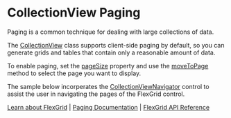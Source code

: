 CollectionView Paging
=====================

Paging is a common technique for dealing with large collections of data.

The [CollectionView](https://www.grapecity.com/wijmo/api/classes/wijmo.collectionview.html) class supports client-side paging by default, 
so you can generate grids and tables that contain only a reasonable amount of data.

To enable paging, set the [pageSize](https://www.grapecity.com/wijmo/api/classes/wijmo.collectionview.html#pagesize) property and use the [moveToPage](https://www.grapecity.com/wijmo/api/classes/wijmo.collectionview.html#movetopage) method to select the page you want to display.

The sample below incorperates the [CollectionViewNavigator](https://www.grapecity.com/wijmo/api/classes/wijmo_input.collectionviewnavigator.html) control 
to assist the user in navigating the pages of the FlexGrid control.

[Learn about FlexGrid](https://www.grapecity.com/wijmo/flexgrid-javascript-data-grid) | [Paging Documentation](https://www.grapecity.com/wijmo/docs/Topics/Wijmo/Collections/Creating-Views#paging) | [FlexGrid API Reference](https://www.grapecity.com/wijmo/api/classes/wijmo_grid.flexgrid.html)